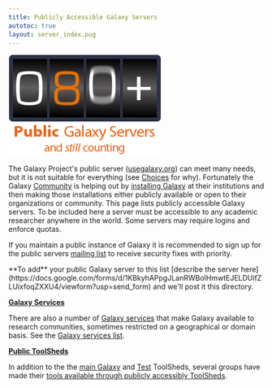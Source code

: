 ```yaml
---
title: Publicly Accessible Galaxy Servers
autotoc: true
layout: server_index.pug
---
```


<img src="/src/public-galaxy-servers/80PlusSlide.png" alt="and counting"
class="img-responsive center-block" />

The Galaxy Project's public server ([usegalaxy.org](http://usegalaxy.org/)) can
meet many needs, but it is not suitable for everything (see
[Choices](/src/choices/index.md) for why). Fortunately the Galaxy
[Community](/src/community/index.md) is helping out by [installing
Galaxy](/src/admin/get-galaxy/index.md) at their institutions and then making
those installations either publicly available or open to their organizations or
community. This page lists publicly accessible Galaxy servers.  To be included
here a server must be accessible to any academic researcher anywhere in the
world. Some servers may require logins and enforce quotas.

If you maintain a public instance of Galaxy it is recommended to sign up for
the public servers [mailing
list](https://lists.galaxyproject.org/listinfo/galaxy-public-servers) to
receive security fixes with priority.

<div class="alert alert-success" role="alert"> **To add** your public Galaxy
server to this list [describe the server
here](https://docs.google.com/forms/d/1KBkyhAPpgJLanRWBoIHmwtEJELDUifZLUixfoqZXXU4/viewform?usp=send_form)
and we'll post it this directory.</div>

[**Galaxy Services**](/src/galaxy-services/index.md)

There are also a number of [Galaxy services](/src/galaxy-services/index.md)
that make Galaxy available to research communities, sometimes restricted on a
geographical or domain basis.  See the [Galaxy services
list](/src/galaxy-services/index.md).

[**Public ToolSheds**](/src/toolshed/public-toolsheds/index.md)

In addition to the the [main Galaxy](http://toolshed.g2.bx.psu.edu/) and
[Test](http://testtoolshed.g2.bx.psu.edu/) ToolSheds, several groups have made
their [tools available through publicly accessibly
ToolSheds](/src/toolsheds/public-toolsheds/index.md).
